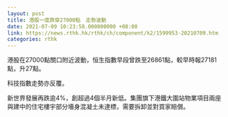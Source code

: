 ```yaml
---
layout: post
title: 港股一度跌穿27000點　走勢波動
date: 2021-07-09 10:23:58.000000000 +08:00
link: https://news.rthk.hk/rthk/ch/component/k2/1599953-20210709.htm
categories: rthk
---
```


港股在27000點關口附近波動，恒生指數早段曾跌至26861點，較早時報27181點，升27點。

科技指數走勢亦反覆。

新世界發展再跌逾4%，創超過4個半月新低。集團旗下港鐵大圍站物業項目兩座與建中的住宅樓宇部分墻身混凝土未達標，需要拆卸並對買家賠償。
